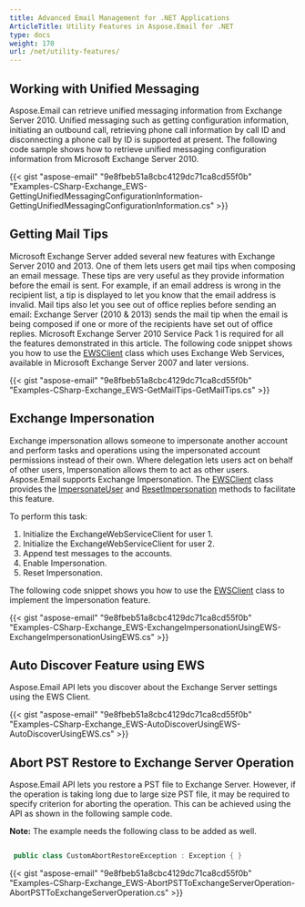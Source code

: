 ```yaml
---
title: Advanced Email Management for .NET Applications
ArticleTitle: Utility Features in Aspose.Email for .NET
type: docs
weight: 170
url: /net/utility-features/
---
```



## **Working with Unified Messaging**

Aspose.Email can retrieve unified messaging information from Exchange Server 2010. Unified messaging such as getting configuration information, initiating an outbound call, retrieving phone call information by call ID and disconnecting a phone call by ID is supported at present. The following code sample shows how to retrieve unified messaging configuration information from Microsoft Exchange Server 2010.

{{< gist "aspose-email" "9e8fbeb51a8cbc4129dc71ca8cd55f0b" "Examples-CSharp-Exchange_EWS-GettingUnifiedMessagingConfigurationInformation-GettingUnifiedMessagingConfigurationInformation.cs" >}}

## **Getting Mail Tips**

Microsoft Exchange Server added several new features with Exchange Server 2010 and 2013. One of them lets users get mail tips when composing an email message. These tips are very useful as they provide information before the email is sent. For example, if an email address is wrong in the recipient list, a tip is displayed to let you know that the email address is invalid. Mail tips also let you see out of office replies before sending an email: Exchange Server (2010 & 2013) sends the mail tip when the email is being composed if one or more of the recipients have set out of office replies. Microsoft Exchange Server 2010 Service Pack 1 is required for all the features demonstrated in this article. The following code snippet shows you how to use the [EWSClient](https://reference.aspose.com/email/net/aspose.email.clients.exchange.webservice/ewsclient/) class which uses Exchange Web Services, available in Microsoft Exchange Server 2007 and later versions.

{{< gist "aspose-email" "9e8fbeb51a8cbc4129dc71ca8cd55f0b" "Examples-CSharp-Exchange_EWS-GetMailTips-GetMailTips.cs" >}}

## **Exchange Impersonation**

Exchange impersonation allows someone to impersonate another account and perform tasks and operations using the impersonated account permissions instead of their own. Where delegation lets users act on behalf of other users, Impersonation allows them to act as other users. Aspose.Email supports Exchange Impersonation. The [EWSClient](https://reference.aspose.com/email/net/aspose.email.clients.exchange.webservice/ewsclient/) class provides the [ImpersonateUser](https://reference.aspose.com/email/net/aspose.email.clients.exchange.webservice/iewsclient/impersonateuser/) and [ResetImpersonation](https://reference.aspose.com/email/net/aspose.email.clients.exchange.webservice/iewsclient/resetimpersonation/) methods to facilitate this feature.

To perform this task:

1. Initialize the ExchangeWebServiceClient for user 1.
1. Initialize the ExchangeWebServiceClient for user 2.
1. Append test messages to the accounts.
1. Enable Impersonation.
1. Reset Impersonation.

The following code snippet shows you how to use the [EWSClient](https://reference.aspose.com/email/net/aspose.email.clients.exchange.webservice/ewsclient/) class to implement the Impersonation feature.

{{< gist "aspose-email" "9e8fbeb51a8cbc4129dc71ca8cd55f0b" "Examples-CSharp-Exchange_EWS-ExchangeImpersonationUsingEWS-ExchangeImpersonationUsingEWS.cs" >}}

## **Auto Discover Feature using EWS**

Aspose.Email API lets you discover about the Exchange Server settings using the EWS Client. 

{{< gist "aspose-email" "9e8fbeb51a8cbc4129dc71ca8cd55f0b" "Examples-CSharp-Exchange_EWS-AutoDiscoverUsingEWS-AutoDiscoverUsingEWS.cs" >}}

## **Abort PST Restore to Exchange Server Operation**

Aspose.Email API lets you restore a PST file to Exchange Server. However, if the operation is taking long due to large size PST file, it may be required to specify criterion for aborting the operation. This can be achieved using the API as shown in the following sample code.

**Note:** The example needs the following class to be added as well.

``` cs

 public class CustomAbortRestoreException : Exception { }

```

{{< gist "aspose-email" "9e8fbeb51a8cbc4129dc71ca8cd55f0b" "Examples-CSharp-Exchange_EWS-AbortPSTToExchangeServerOperation-AbortPSTToExchangeServerOperation.cs" >}}
